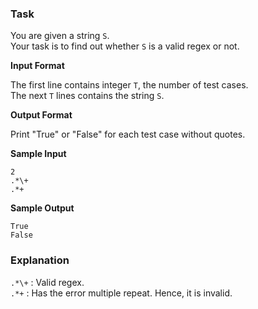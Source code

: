### Task

You are given a string `S`.  
Your task is to find out whether `S` is a valid regex or not.  

**Input Format**

The first line contains integer `T`, the number of test cases.  
The next `T` lines contains the string `S`.  

**Output Format**

Print "True" or "False" for each test case without quotes.

**Sample Input**
```
2
.*\+
.*+
```
**Sample Output**
```
True
False
```
### Explanation

`.*\+` : Valid regex.  
`.*+` : Has the error multiple repeat. Hence, it is invalid.